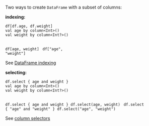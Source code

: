 <?xml version='1.0' encoding='UTF-8'?><topic xsi:noNamespaceSchemaLocation="https://resources.jetbrains.com/stardust/topic.v2.xsd" meta-keywords="" xmlns:xsi="http://www.w3.org/2001/XMLSchema-instance" id="select" title="Select columns" _md-based="true"> 
<p _o="100" _o-sc="4,0" _o-l="4" _o-e="5,0" _o-tl="-1" _o-s="4,0" _o-cl="0" id="a5205da7">Two ways to create <code _o="119" _o-sc="4,20" _o-l="4" _o-e="4,30" _o-tl="-1" _o-s="4,19" _o-cl="19" id="6f497974">DataFrame</code> with a subset of columns:</p>
<p _o="158" _o-sc="6,0" _o-l="6" _o-e="7,0" _o-tl="-1" _o-s="6,0" _o-cl="0" id="82f5518b"><b _o="158" _o-sc="6,2" _o-l="6" _o-e="6,13" _o-tl="-1" _o-s="6,0" _o-cl="0" id="2e66a22e">indexing:</b></p>

<tabs id="513b25bc">
<tab id="6698aa26" title="Properties">
<code _o="235" _o-sc="13,0" _o-l="12" _o-e="14,3" _o-tl="-1" _o-s="12,0" style="block" _o-cl="0" id="f4f618a1" lang="kotlin">df[df.age, df.weight]
</code>
</tab>
<tab _o="272" _o-sc="16,6" _o-l="16" _o-e="18,0" _o-tl="5" _o-s="16,0" _o-cl="0" id="29ee4e80" title="Accessors">
<code _o="304" _o-sc="20,0" _o-l="19" _o-e="24,3" _o-tl="31" _o-s="19,0" style="block" _o-cl="0" id="29fd320a" lang="kotlin">val age by column&lt;Int>()
val weight by column&lt;Int?>()

df[age, weight]
</code>
</tab>
<tab _o="390" _o-sc="26,6" _o-l="26" _o-e="28,0" _o-tl="5" _o-s="26,0" _o-cl="0" id="c4bd4fcb" title="Strings">
<code _o="420" _o-sc="30,0" _o-l="29" _o-e="31,3" _o-tl="-1" _o-s="29,0" style="block" _o-cl="0" id="3ab2c227" lang="kotlin">df["age", "weight"]
</code>
</tab></tabs>

<p _o="482" _o-sc="36,0" _o-l="36" _o-e="37,0" _o-tl="-1" _o-s="36,0" _o-cl="0" id="e515faab">See <a _o="486" _o-sc="36,5" LinkStatus="UNKNOWN" _o-l="36" _o-e="36,37" _o-tl="-1" _o-s="36,4" href="indexing.md" _o-cl="4" id="202e6c32">DataFrame indexing</a></p>
<p _o="521" _o-sc="38,0" _o-l="38" _o-e="39,0" _o-tl="-1" _o-s="38,0" _o-cl="0" id="296c153a"><b _o="521" _o-sc="38,2" _o-l="38" _o-e="38,14" _o-tl="-1" _o-s="38,0" _o-cl="0" id="e6af8553">selecting:</b></p>

<tabs id="11d7cf6c">
<tab id="dc52fe46" title="Properties">
<code _o="589" _o-sc="45,0" _o-l="44" _o-e="46,3" _o-tl="-1" _o-s="44,0" style="block" _o-cl="0" id="5a482ef1" lang="kotlin">df.select { age and weight }
</code>
</tab>
<tab _o="633" _o-sc="48,6" _o-l="48" _o-e="50,0" _o-tl="5" _o-s="48,0" _o-cl="0" id="ce3005d9" title="Accessors">
<code _o="665" _o-sc="52,0" _o-l="51" _o-e="57,3" _o-tl="31" _o-s="51,0" style="block" _o-cl="0" id="b409a70e" lang="kotlin">val age by column&lt;Int>()
val weight by column&lt;Int?>()

df.select { age and weight }
df.select(age, weight)
</code>
</tab>
<tab _o="787" _o-sc="59,6" _o-l="59" _o-e="61,0" _o-tl="5" _o-s="59,0" _o-cl="0" id="d0e94eb3" title="Strings">
<code _o="817" _o-sc="63,0" _o-l="62" _o-e="65,3" _o-tl="-1" _o-s="62,0" style="block" _o-cl="0" id="f7728d19" lang="kotlin">df.select { "age" and "weight" }
df.select("age", "weight")
</code>
</tab></tabs>

<p _o="919" _o-sc="70,0" _o-l="70" _o-e="71,0" _o-tl="-1" _o-s="70,0" _o-cl="0" id="758133a1">See <a _o="923" _o-sc="70,5" LinkStatus="UNKNOWN" _o-l="70" _o-e="70,42" _o-tl="-1" _o-s="70,4" href="ColumnSelectors.md" _o-cl="4" id="872378f3">column selectors</a></p>
</topic>